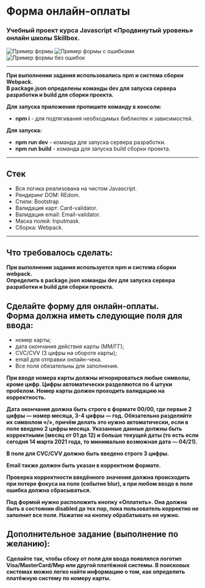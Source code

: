# Форма онлайн-оплаты
### Учебный проект курса Javascript «Продвинутый уровень» онлайн школы Skillbox. #

![Пример формы](example1.png "Пример формы")
![Пример формы с ошибками](example2.png "Пример формы с ошибками")
![Пример формы без ошибок](example3.png "Пример формы без ошибок")

---
**При выполнении задания использовались npm и система сборки Webpack.**<br>**В package.json определены команды dev для запуска сервера разработки и build для сборки проекта.**

**Для запуска приложения пропишите команду в консоли:** 
* __npm i__ - для подтягивания необходимых библиотек и зависимостей.

**Для запуска:**
* __npm run dev__ - команда для запуска сервера разработки.
* __npm run build__ - команда для запуска build сборки проекта.

---
## Стек ##
* Вся логика реализована на чистом Javascript.
* Рендеринг DOM: REdom.
* Стили: Bootstrap
* Валидация карт: Card-validator.
* Валидация email: Email-validator.
* Маска полей: Inputmask.
* Сборка: Webpack.
---

## Что требовалось сделать: #
**При выполнении задания используется npm и система сборки webpack.**<br>**Определить в package.json команды dev для запуска сервера разработки и build для сборки проекта.**

## Сделайте форму для онлайн-оплаты.<br>Форма должна иметь следующие поля для ввода: ##

* номер карты;
* дата окончания действия карты (ММ/ГГ);
* CVC/CVV (3 цифры на обороте карты);
* email для отправки онлайн-чека.
* Все поля обязательны для заполнения.

**При вводе номера карты должны игнорироваться любые символы, кроме цифр. Цифры автоматически разделяются по 4 штуки пробелом. Номер карты должен проходить валидацию на корректность.**

**Дата окончания должна быть строго в формате 00/00, где первые 2 цифры — номер месяца, 3-4 цифры — год. Обязательно разделяйте их символом «/», причём делать это нужно автоматически, если в поле введено 2 цифры месяца. Указанные данные должны быть корректными (месяц от 01 до 12) и больше текущей даты (то есть если сегодня 14 марта 2021 года, то минимально возможная дата — 04/21).**

**В поле для CVC/CVV должно быть введено строго 3 цифры.**

**Email также должен быть указан в корректном формате.**

**Проверка корректности введённого значения должна происходить при потере фокуса на поле (событие blur), а при любом вводе в поле ошибка должна сбрасываться.**

**Под формой нужно расположить кнопку «Оплатить». Она должна быть в состоянии disabled до тех пор, пока пользователь корректно не заполнит все поля. Нажатие на кнопку обрабатывать не нужно.**

## Дополнительное задание (выполнение по желанию): ##
**Сделайте так, чтобы сбоку от поля для ввода появлялся логотип Visa/MasterCard/Мир или другой платёжной системы. В поисковых системах можно легко найти информацию о том, как определить платёжную систему по номеру карты.**


